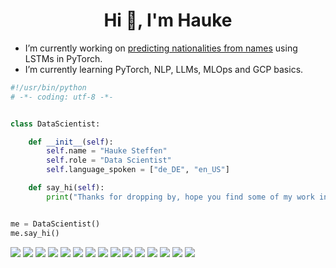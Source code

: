 <h1 align="center">Hi 👋, I'm Hauke</h1>

- I’m currently working on [predicting nationalities from names](https://github.com/haukesteffen/NatPredictor) using LSTMs in PyTorch.
- I’m currently learning PyTorch, NLP, LLMs, MLOps and GCP basics.

```python
#!/usr/bin/python
# -*- coding: utf-8 -*-


class DataScientist:

    def __init__(self):
        self.name = "Hauke Steffen"
        self.role = "Data Scientist"
        self.language_spoken = ["de_DE", "en_US"]

    def say_hi(self):
        print("Thanks for dropping by, hope you find some of my work interesting.")


me = DataScientist()
me.say_hi()
```


![](https://img.shields.io/badge/OS-macOS-informational?style=flat&logo=apple&logoColor=white&color=6aa6f8)
![](https://img.shields.io/badge/Editor-VS_Code-informational?style=flat&logo=visual-studio-code&logoColor=white&color=6aa6f8)
![](https://img.shields.io/badge/Shell-zsh-informational?style=flat&logo=gnu-bash&logoColor=white&color=6aa6f8)
![](https://img.shields.io/badge/Code-Python-informational?style=flat&logo=python&logoColor=white&color=6aa6f8)
![](https://img.shields.io/badge/Tools-pandas-informational?style=flat&logo=pandas&logoColor=white&color=6aa6f8)
![](https://img.shields.io/badge/Tools-scikit--learn-informational?style=flat&logo=scikit-learn&logoColor=white&color=6aa6f8)
![](https://img.shields.io/badge/Tools-TensorFlow-informational?style=flat&logo=tensorflow&logoColor=white&color=6aa6f8)
![](https://img.shields.io/badge/Tools-Keras-informational?style=flat&logo=keras&logoColor=white&color=6aa6f8)
![](https://img.shields.io/badge/Tools-Microsoft_SQL_Server-informational?style=flat&logo=microsoft-sql-server&logoColor=white&color=6aa6f8)
![](https://img.shields.io/badge/Tools-Oracle_Database-informational?style=flat&logo=oracle&logoColor=white&color=6aa6f8)
![](https://img.shields.io/badge/Tools-PostgreSQL-informational?style=flat&logo=postgresql&logoColor=white&color=6aa6f8)
![](https://img.shields.io/badge/Tools-Microsoft_Excel-informational?style=flat&logo=microsoft-excel&logoColor=white&color=6aa6f8)
![](https://img.shields.io/badge/Tools-Dash-informational?style=flat&logo=plotly&logoColor=white&color=6aa6f8)
![](https://img.shields.io/badge/Tools-FastAPI-informational?style=flat&logo=fastapi&logoColor=white&color=6aa6f8)
![](https://img.shields.io/badge/Tools-OpenAI-informational?style=flat&logo=openai&logoColor=white&color=6aa6f8)
